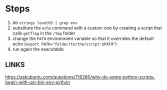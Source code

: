 # Steps

1) do `strings level03 | grep env`
2) substitute the `echo` command with a custom one by creating a script that calls `getflag` in the `/tmp` folder
3) change the `PATH` environment variable so that it overrides the default echo (`export PATH="folder/to/the/script:$PATH"`)
4) run again the executable


## LINKS
https://askubuntu.com/questions/716280/why-do-some-python-scripts-begin-with-usr-bin-env-python
